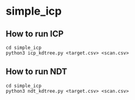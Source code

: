 # simple_icp

## How to run ICP
```
cd simple_icp
python3 icp_kdtree.py <target.csv> <scan.csv>
```

## How to run NDT
```
cd simple_icp
python3 ndt_kdtree.py <target.csv> <scan.csv>
```
